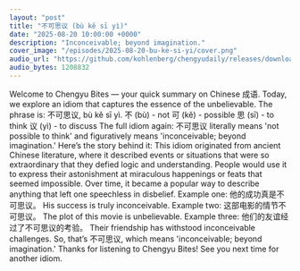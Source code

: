 ```yaml
---
layout: "post"
title: "不可思议 (bù kě sī yì)"
date: "2025-08-20 10:00:00 +0000"
description: "Inconceivable; beyond imagination."
cover_image: "/episodes/2025-08-20-bu-ke-si-yi/cover.png"
audio_url: "https://github.com/kohlenberg/chengyudaily/releases/download/v20250820-bu-ke-si-yi/2025-08-20-bu-ke-si-yi.mp3"
audio_bytes: 1208832
---
```


Welcome to Chengyu Bites — your quick summary on Chinese 成语. Today, we explore an idiom that captures the essence of the unbelievable.  The phrase is: 不可思议, bù kě sī yì.  不 (bù) - not  可 (kě) - possible  思 (sī) - to think  议 (yì) - to discuss  The full idiom again: 不可思议 literally means 'not possible to think' and figuratively means 'inconceivable; beyond imagination.'  Here’s the story behind it:  This idiom originated from ancient Chinese literature, where it described events or situations that were so extraordinary that they defied logic and understanding. People would use it to express their astonishment at miraculous happenings or feats that seemed impossible. Over time, it became a popular way to describe anything that left one speechless in disbelief.  Example one: 他的成功真是不可思议。  His success is truly inconceivable.  Example two: 这部电影的情节不可思议。  The plot of this movie is unbelievable.  Example three: 他们的友谊经过了不可思议的考验。  Their friendship has withstood inconceivable challenges.  So, that’s 不可思议, which means 'inconceivable; beyond imagination.' Thanks for listening to Chengyu Bites! See you next time for another idiom.
